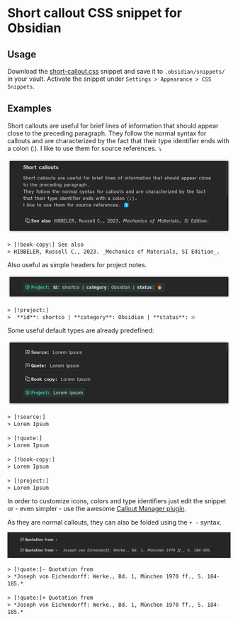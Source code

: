 # Short callout CSS snippet for Obsidian

## Usage

Download the [short-callout.css](https://github.com/ltroj/obsidian-short-callout/blob/main/short-callout.css "short-callout.css") snippet and save it to `.obsidian/snippets/` in your vault. Activate the snippet under `Settings > Appearance > CSS Snippets`.

## Examples

Short callouts are useful for brief lines of information that should appear close to the preceding paragraph.
They follow the normal syntax for callouts and are characterized by the fact that their type identifier ends with a colon (:).
I like to use them for source references. ⤵️

![Example 1](readme-img/01.png)

```
> [!book-copy:] See also
> HIBBELER, Russell C., 2023. _Mechanics of Materials, SI Edition_.
```

Also useful as simple headers for project notes.

![Example 2](readme-img/02.png)

```
> [!project:]
>  **id**: shortco | **category**: Obsidian | **status**: 🔥
```

Some useful default types are already predefined:

![Example 3](readme-img/03.png)

```
> [!source:] 
> Lorem Ipsum

> [!quote:]
> Lorem Ipsum

> [!book-copy:]
> Lorem Ipsum

> [!project:]
> Lorem Ipsum
```

In order to customize icons, colors and type identifiers just edit the snippet or - even simpler - use the awesome [Callout Manager plugin](https://github.com/eth-p/obsidian-callout-manager).

As they are normal callouts, they can also be folded using the `+ -`  syntax. 

![Example 1](readme-img/04.gif)

```
> [!quote:]- Quotation from
> *Joseph von Eichendorff: Werke., Bd. 1, München 1970 ff., S. 184-185.*

> [!quote:]+ Quotation from
> *Joseph von Eichendorff: Werke., Bd. 1, München 1970 ff., S. 184-185.*
```
